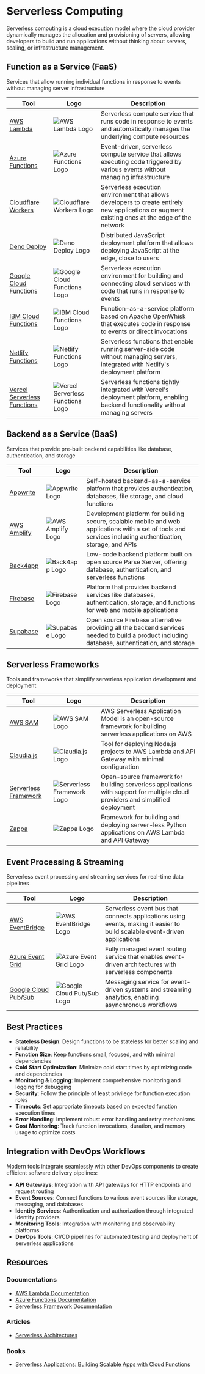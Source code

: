 # Serverless Computing

Serverless computing is a cloud execution model where the cloud provider dynamically manages the allocation and provisioning of servers, allowing developers to build and run applications without thinking about servers, scaling, or infrastructure management.

## Function as a Service (FaaS)

Services that allow running individual functions in response to events without managing server infrastructure

| Tool | Logo | Description |
|------|------|-------------|
| [AWS Lambda](https://aws.amazon.com/lambda/) | ![AWS Lambda Logo](/logos/cloud/serverless/aws-lambda.png) | Serverless compute service that runs code in response to events and automatically manages the underlying compute resources |
| [Azure Functions](https://azure.microsoft.com/en-us/services/functions/) | ![Azure Functions Logo](/logos/cloud/serverless/azure-functions.png) | Event-driven, serverless compute service that allows executing code triggered by various events without managing infrastructure |
| [Cloudflare Workers](https://workers.cloudflare.com/) | ![Cloudflare Workers Logo](/logos/cloud/serverless/cloudflare-workers.png) | Serverless execution environment that allows developers to create entirely new applications or augment existing ones at the edge of the network |
| [Deno Deploy](https://deno.com/deploy) | ![Deno Deploy Logo](/logos/cloud/serverless/deno-deploy.png) | Distributed JavaScript deployment platform that allows deploying JavaScript at the edge, close to users |
| [Google Cloud Functions](https://cloud.google.com/functions) | ![Google Cloud Functions Logo](/logos/cloud/serverless/google-cloud-functions.png) | Serverless execution environment for building and connecting cloud services with code that runs in response to events |
| [IBM Cloud Functions](https://www.ibm.com/cloud/functions) | ![IBM Cloud Functions Logo](/logos/cloud/serverless/ibm-cloud-functions.png) | Function-as-a-service platform based on Apache OpenWhisk that executes code in response to events or direct invocations |
| [Netlify Functions](https://www.netlify.com/products/functions/) | ![Netlify Functions Logo](/logos/cloud/serverless/netlify-functions.png) | Serverless functions that enable running server-side code without managing servers, integrated with Netlify's deployment platform |
| [Vercel Serverless Functions](https://vercel.com/docs/serverless-functions/introduction) | ![Vercel Serverless Functions Logo](/logos/cloud/serverless/vercel-serverless-functions.png) | Serverless functions tightly integrated with Vercel's deployment platform, enabling backend functionality without managing servers |

## Backend as a Service (BaaS)

Services that provide pre-built backend capabilities like database, authentication, and storage

| Tool | Logo | Description |
|------|------|-------------|
| [Appwrite](https://appwrite.io/) | ![Appwrite Logo](/logos/cloud/serverless/appwrite.png) | Self-hosted backend-as-a-service platform that provides authentication, databases, file storage, and cloud functions |
| [AWS Amplify](https://aws.amazon.com/amplify/) | ![AWS Amplify Logo](/logos/cloud/serverless/aws-amplify.png) | Development platform for building secure, scalable mobile and web applications with a set of tools and services including authentication, storage, and APIs |
| [Back4app](https://www.back4app.com/) | ![Back4app Logo](/logos/cloud/serverless/back4app.png) | Low-code backend platform built on open source Parse Server, offering database, authentication, and serverless functions |
| [Firebase](https://firebase.google.com/) | ![Firebase Logo](/logos/cloud/serverless/firebase.png) | Platform that provides backend services like databases, authentication, storage, and functions for web and mobile applications |
| [Supabase](https://supabase.com/) | ![Supabase Logo](/logos/cloud/serverless/supabase.png) | Open source Firebase alternative providing all the backend services needed to build a product including database, authentication, and storage |

## Serverless Frameworks

Tools and frameworks that simplify serverless application development and deployment

| Tool | Logo | Description |
|------|------|-------------|
| [AWS SAM](https://aws.amazon.com/serverless/sam/) | ![AWS SAM Logo](/logos/cloud/serverless/sam.png) | AWS Serverless Application Model is an open-source framework for building serverless applications on AWS |
| [Claudia.js](https://claudiajs.com/) | ![Claudia.js Logo](/logos/cloud/serverless/claudia-js.png) | Tool for deploying Node.js projects to AWS Lambda and API Gateway with minimal configuration |
| [Serverless Framework](https://www.serverless.com/) | ![Serverless Framework Logo](/logos/cloud/serverless/serverless-framework.png) | Open-source framework for building serverless applications with support for multiple cloud providers and simplified deployment |
| [Zappa](https://github.com/zappa/zappa) | ![Zappa Logo](/logos/cloud/serverless/zappa.png) | Framework for building and deploying server-less Python applications on AWS Lambda and API Gateway |

## Event Processing & Streaming

Serverless event processing and streaming services for real-time data pipelines

| Tool | Logo | Description |
|------|------|-------------|
| [AWS EventBridge](https://aws.amazon.com/eventbridge/) | ![AWS EventBridge Logo](/logos/cloud/serverless/aws-eventbridge.png) | Serverless event bus that connects applications using events, making it easier to build scalable event-driven applications |
| [Azure Event Grid](https://azure.microsoft.com/en-us/services/event-grid/) | ![Azure Event Grid Logo](/logos/cloud/serverless/azure-event-grid.png) | Fully managed event routing service that enables event-driven architectures with serverless components |
| [Google Cloud Pub/Sub](https://cloud.google.com/pubsub) | ![Google Cloud Pub/Sub Logo](/logos/cloud/serverless/google-cloud-pub-sub.png) | Messaging service for event-driven systems and streaming analytics, enabling asynchronous workflows |


## Best Practices

- **Stateless Design**: Design functions to be stateless for better scaling and reliability
- **Function Size**: Keep functions small, focused, and with minimal dependencies
- **Cold Start Optimization**: Minimize cold start times by optimizing code and dependencies
- **Monitoring & Logging**: Implement comprehensive monitoring and logging for debugging
- **Security**: Follow the principle of least privilege for function execution roles
- **Timeouts**: Set appropriate timeouts based on expected function execution times
- **Error Handling**: Implement robust error handling and retry mechanisms
- **Cost Monitoring**: Track function invocations, duration, and memory usage to optimize costs

## Integration with DevOps Workflows

Modern tools integrate seamlessly with other DevOps components to create efficient software delivery pipelines:

- **API Gateways**: Integration with API gateways for HTTP endpoints and request routing
- **Event Sources**: Connect functions to various event sources like storage, messaging, and databases
- **Identity Services**: Authentication and authorization through integrated identity providers
- **Monitoring Tools**: Integration with monitoring and observability platforms
- **DevOps Tools**: CI/CD pipelines for automated testing and deployment of serverless applications

## Resources

### Documentations

- [AWS Lambda Documentation](https://docs.aws.amazon.com/lambda/)
- [Azure Functions Documentation](https://docs.microsoft.com/en-us/azure/azure-functions/)
- [Serverless Framework Documentation](https://www.serverless.com/framework/docs/)

### Articles

- [Serverless Architectures](https://martinfowler.com/articles/serverless.html)

### Books

- [Serverless Applications: Building Scalable Apps with Cloud Functions](https://www.oreilly.com/library/view/serverless-applications-with/9781617293825/)

